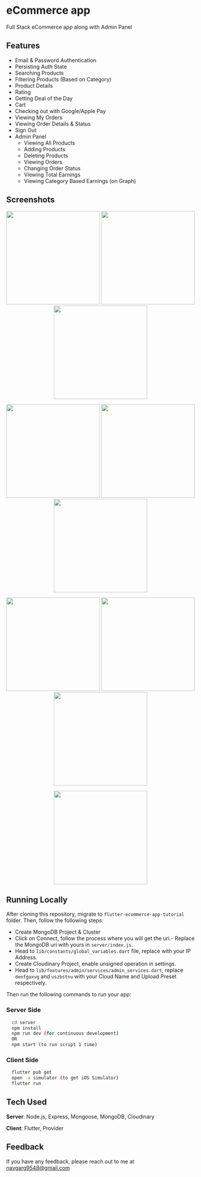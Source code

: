 # eCommerce app

Full Stack eCommerce app along with Admin Panel

## Features
- Email & Password Authentication
- Persisting Auth State
- Searching Products
- Filtering Products (Based on Category)
- Product Details
- Rating
- Getting Deal of the Day
- Cart
- Checking out with Google/Apple Pay
- Viewing My Orders
- Viewing Order Details & Status
- Sign Out
- Admin Panel
    - Viewing All Products
    - Adding Products
    - Deleting Products
    - Viewing Orders
    - Changing Order Status
    - Viewing Total Earnings
    - Viewing Category Based Earnings (on Graph)
 

## Screenshots

<p align="center">
  <img src="./Screenshots/1.png" width="250"> 
  <img src="./Screenshots/2.png" width="250"> 
  <img src="./Screenshots/3.png" width="250"> 
</p>

<p align="center">
  <img src="./Screenshots/4.png" width="250"> 
  <img src="./Screenshots/5.png" width="250"> 
  <img src="./Screenshots/6.png" width="250"> 
</p>

<p align="center">
  <img src="./Screenshots/7.png" width="250"> 
  <img src="./Screenshots/8.png" width="250"> 
  <img src="./Screenshots/9.png" width="250"> 
</p>

<p align="center">
  <img src="./Screenshots/10.png" width="250"> 
</p>


## Running Locally
After cloning this repository, migrate to ```flutter-ecommerce-app-tutorial``` folder. Then, follow the following steps:
- Create MongoDB Project & Cluster
- Click on Connect, follow the process where you will get the uri.- Replace the MongoDB uri with yours in ```server/index.js```.
- Head to ```lib/constants/global_variables.dart``` file, replace <yourip> with your IP Address. 
- Create Cloudinary Project, enable unsigned operation in settings.
- Head to ```lib/features/admin/services/admin_services.dart```, replace ```denfgaxvg``` and ```uszbstnu``` with your Cloud Name and Upload Preset respectively.

Then run the following commands to run your app:

### Server Side
```bash
  cd server
  npm install
  npm run dev (for continuous development)
  OR
  npm start (to run script 1 time)
```

### Client Side
```bash
  flutter pub get
  open -a simulator (to get iOS Simulator)
  flutter run
```

## Tech Used
**Server**: Node.js, Express, Mongoose, MongoDB, Cloudinary

**Client**: Flutter, Provider
    
## Feedback

If you have any feedback, please reach out to me at navgarg9548@gmail.com
